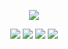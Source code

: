 <p align="center">
  
  <img src="https://github-readme-stats.vercel.app/api?username=dimkagithub&show_icons=true&include_all_commits=true&count_private=true&theme=vision-friendly-dark">
  
</p>

<p align="center">
  
  <img src="https://badges.pufler.dev/visits/dimkagithub/dimkagithub?logo=GitHub&label=Visits&color=success&logoColor=white&style=flat-square">
  <img src="https://badges.pufler.dev/years/dimkagithub?logo=GitHub&label=Years&color=success&logoColor=white&style=flat-square">
  <img src="https://badges.pufler.dev/repos/dimkagithub?logo=GitHub&label=Repos&color=success&logoColor=white&style=flat-square">
  <img src="https://badges.pufler.dev/gists/dimkagithub?logo=GitHub&label=Gists&color=success&logoColor=white&style=flat-square">
  <img src="https://badges.pufler.dev/commits/monthly/dimkagithub?logo=GitHub
  
</p>
